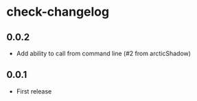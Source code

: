 # check-changelog

## 0.0.2

* Add ability to call from command line (#2 from arcticShadow)

## 0.0.1

* First release
